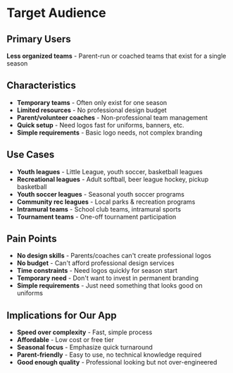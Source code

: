 # Target Audience

## Primary Users
**Less organized teams** - Parent-run or coached teams that exist for a single season

## Characteristics
- **Temporary teams** - Often only exist for one season
- **Limited resources** - No professional design budget
- **Parent/volunteer coaches** - Non-professional team management
- **Quick setup** - Need logos fast for uniforms, banners, etc.
- **Simple requirements** - Basic logo needs, not complex branding

## Use Cases
- **Youth leagues** - Little League, youth soccer, basketball leagues
- **Recreational leagues** - Adult softball, beer league hockey, pickup basketball
- **Youth soccer leagues** - Seasonal youth soccer programs
- **Community rec leagues** - Local parks & recreation programs
- **Intramural teams** - School club teams, intramural sports
- **Tournament teams** - One-off tournament participation

## Pain Points
- **No design skills** - Parents/coaches can't create professional logos
- **No budget** - Can't afford professional design services
- **Time constraints** - Need logos quickly for season start
- **Temporary need** - Don't want to invest in permanent branding
- **Simple requirements** - Just need something that looks good on uniforms

## Implications for Our App
- **Speed over complexity** - Fast, simple process
- **Affordable** - Low cost or free tier
- **Seasonal focus** - Emphasize quick turnaround
- **Parent-friendly** - Easy to use, no technical knowledge required
- **Good enough quality** - Professional looking but not over-engineered
